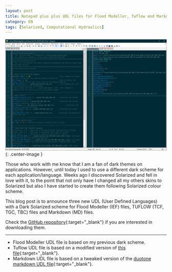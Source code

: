 ```yaml
---
layout: post
title: Notepad plus plus UDL files for Flood Modeller, Tuflow and Markdown on Solarized Dark colour scheme
category: EN
tags: [Solarized, Computational Hydraulics]
---
```


![Notepad++ Screenshot](/images/Posts/2020/2020-06-30_Image1.png){: .center-image }

Those who work with me know that I am a fan of dark themes on applications. However, until today I used to use a different dark scheme for each application/language. Weeks ago I discovered Solarized and fell in love with it, to the point that not only have I changed all my others skins to Solarized but also I have started to create them following Solarized colour scheme.

This blog post is to announce three new UDL (User Defined Languages) with a Dark Solarized scheme for Flood Modeller (IEF) files, TUFLOW (TCF, TGC, TBC) files and Markdown (MD) files.

Check the [GitHub repository](https://github.com/RMRubert/Notepad-UDL){:target="_blank"} if you are interested in downloading them.

----

* Flood Modeller UDL file is based on my previous dark scheme.
* Tuflow UDL file is based on a modified version of [this file](https://wiki.tuflow.com/index.php?title=NotepadPlusPlus_Highlighting){:target="_blank"}.
* Markdown UDL file is based on a tweaked version of the [duotone markdown UDL file](https://github.com/webketje/notepad-plus-plus-duotone-dark-theme/blob/master/userDefineLangs/userDefinedLang-markdown.xml){:target="_blank"}. 